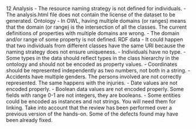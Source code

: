 12
    Analysis
        - The resource naming strategy is not defined for individuals.
        - The analysis.html file does not contain the license of the dataset to be generated.
    Ontology
        - In OWL, having multiple domains (or ranges) means that the domain (or range) is the intersection of all the classes.  The current definitions of properties with multiple domains are wrong.
        - The domain and/or range of some property is not defined.
    RDF data
        - It could happen that two individuals from different classes have the same URI because the naming strategy does not ensure uniqueness.
        - Individuals have no type.
        - Some types in the data should reflect types in the class hierarchy in the ontology and should not be encoded as property values.
        - Coordinates should be represented independently as two numbers, not both in a string.
        - Accidents have multiple genders. The persons involved are not correctly represented. The same happens with the injuries.
        - Date values are not encoded properly.
        - Boolean data values are not encoded properly.
            Some fields with range 0-1 are not integers, they are booleans.
        - Some entities could be encoded as instances and not strings.
            You will need them for linking.
    Take into account that the review has been performed over a previous version of the hands-on. Some of the defects found may have been already fixed.
